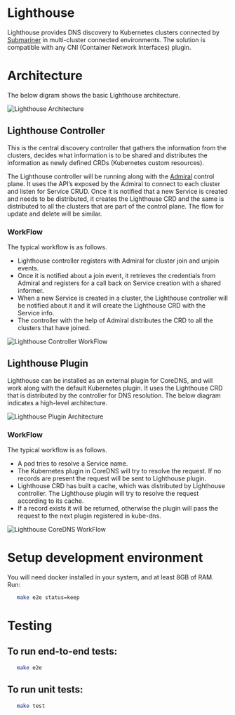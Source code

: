 # Lighthouse 
Lighthouse provides DNS discovery to Kubernetes clusters connected by [Submariner](https://github.com/submariner-io/submariner) in multi-cluster connected environments. The solution is compatible with any CNI (Container Network Interfaces) plugin.

# Architecture
The below digram shows the basic Lighthouse architecture.

![Lighthouse Architecture](https://raw.githubusercontent.com/submariner-io/lighthouse/master/docs/img/architecture.png)

## Lighthouse Controller
This is the central discovery controller that gathers the information from the clusters, decides what information is to be shared and distributes the information as newly defined CRDs (Kubernetes custom resources).

The Lighthouse controller will be running along with the [Admiral](https://github.com/submariner-io/admiral) control plane. It uses the API’s exposed by the Admiral to connect to each cluster and listen for Service CRUD. Once it is notified that a new Service is created and needs to be distributed, it creates the Lighthouse CRD and the same is distributed to all the clusters that are part of the control plane. The flow for update and delete will be similar.

### WorkFlow
The typical workflow is as follows.

- Lighthouse controller registers with Admiral for cluster join and unjoin events.
- Once it is notified about a join event, it retrieves the credentials from Admiral and registers for a call back on Service creation with a shared informer.
- When a new Service is created in a cluster, the Lighthouse controller will be notified about it and it will create the Lighthouse CRD with the Service info.
- The controller with the help of Admiral distributes the CRD to all the clusters that have joined.

![Lighthouse Controller WorkFlow](https://raw.githubusercontent.com/submariner-io/lighthouse/master/docs/img/controllerWorkFlow.png)

## Lighthouse Plugin
Lighthouse can be installed as an external plugin for CoreDNS, and will work along with the default Kubernetes plugin. It uses the Lighthouse CRD that is distributed by the controller for DNS resolution. The below diagram indicates a high-level architecture.

![Lighthouse Plugin Architecture](https://raw.githubusercontent.com/submariner-io/lighthouse/master/docs/img/lighthousePluginArchitecture.png)

### WorkFlow
The typical workflow is as follows.

- A pod tries to resolve a Service name.
- The Kubernetes plugin in CoreDNS will try to resolve the request. If no records are present the request will be sent to Lighthouse plugin.
- Lighthouse CRD has built a cache, which was distributed by Lighthouse controller. The Lighthouse plugin will try to resolve the request according to its cache.
- If a record exists it will be returned, otherwise the plugin will pass the request to the next plugin registered in kube-dns.

![Lighthouse CoreDNS WorkFlow](https://raw.githubusercontent.com/submariner-io/lighthouse/master/docs/img/coreDNSWorkFlow.png)


# Setup development environment
You will need docker installed in your system, and at least 8GB of RAM.
Run:
```bash
   make e2e status=keep
```

# Testing

## To run end-to-end tests:
```bash
   make e2e
```

## To run unit tests:
```bash
   make test
```


